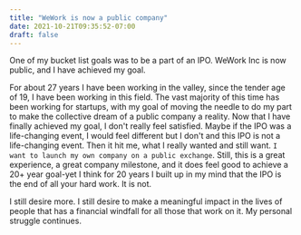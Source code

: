```yaml
---
title: "WeWork is now a public company"
date: 2021-10-21T09:35:52-07:00
draft: false
---
```



One of my bucket list goals was to be a part of an IPO. WeWork Inc is now public, and I have achieved my goal.

For about 27 years I have been working in the valley, since the tender age of 19, I have been working in this field. The vast majority of this time has been working for startups, with my goal of moving the needle to do my part to make the collective dream of a public company a reality. Now that I have finally achieved my goal, I don't really feel satisfied. Maybe if the IPO was a life-changing event, I would feel different but I don't and this IPO is not a life-changing event. Then it hit me, what I really wanted and still want. `I want to launch my own company on a public exchange`. Still, this is a great experience, a great company milestone, and it does feel good to achieve a 20+ year goal-yet I think for 20 years I built up in my mind that the IPO is the end of all your hard work. It is not. 

I still desire more. I still desire to make a meaningful impact in the lives of people that has a financial windfall for all those that work on it. My personal struggle continues.

